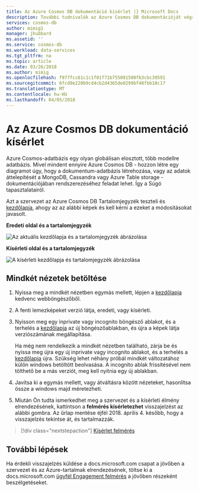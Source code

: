 ```yaml
---
title: Az Azure Cosmos DB dokumentáció kísérlet |} Microsoft Docs
description: További tudnivalók az Azure Cosmos DB dokumentációját végrehajtott változtatások és visszajelzés küldése
services: cosmos-db
author: mimig1
manager: jhubbard
ms.assetid: ''
ms.service: cosmos-db
ms.workload: data-services
ms.tgt_pltfrm: na
ms.topic: article
ms.date: 03/26/2018
ms.author: mimig
ms.openlocfilehash: f977fcc61c1c1f01f71b755091500fb3cbc39591
ms.sourcegitcommit: 6fcd9e220b9cd4cb2d4365de0299bf48fbb18c17
ms.translationtype: MT
ms.contentlocale: hu-HU
ms.lasthandoff: 04/05/2018
---
```

# <a name="azure-cosmos-db-documentation-experiment"></a>Az Azure Cosmos DB dokumentáció kísérlet

Azure Cosmos-adatbázis egy olyan globálisan elosztott, több modellre adatbázis. Mivel mindent ennyire Azure Cosmos DB - hozzon létre egy diagramot úgy, hogy a dokumentum-adatbázis létrehozása, vagy az adatok áttelepítését a MongoDB, Cassandra vagy Azure Table storage - dokumentációjában rendszerezéséhez feladat lehet. Így a Súgó tapasztalatairól.

Azt a szervezet az Azure Cosmos DB Tartalomjegyzék teszteli és [kezdőlapja](https://docs.microsoft.com/en-us/azure/cosmos-db/), ahogy az az alábbi képek és kell kérni a ezeket a módosításokat javasolt. 

**Eredeti oldal és a tartalomjegyzék**

![Az aktuális kezdőlapja és a tartalomjegyzék ábrázolása](./media/experiment/current-page.png)

**Kísérleti oldal és a tartalomjegyzék**

![A kísérleti kezdőlapja és tartalomjegyzék ábrázolása](./media/experiment/new-page.png)

## <a name="to-load-both-views"></a>Mindkét nézetek betöltése

1. Nyissa meg a mindkét nézetben egymás mellett, lépjen a [kezdőlapja](https://docs.microsoft.com/en-us/azure/cosmos-db/) kedvenc webböngészőből. 
2. A fenti lemezképeket verzió látja, eredeti, vagy kísérleti. 
3. Nyisson meg egy inprivate vagy incognito böngésző ablakot, és a terhelés a [kezdőlapja](https://docs.microsoft.com/en-us/azure/cosmos-db/) az új böngészőablakban, és újra a képek látja verziószámának megállapítása. 

   Ha még nem rendelkezik a mindkét nézetben található, zárja be és nyissa meg újra egy új inprivate vagy incognito ablakot, és a terhelés a [kezdőlapja](https://docs.microsoft.com/en-us/azure/cosmos-db/) újra. Szükség lehet néhány próbál mindkét változatához külön windows betöltött beolvasása. A incognito ablak frissítésével nem tölthető be a más verziót, meg kell nyitnia egy új ablakban. 

4. Javítsa ki a egymás mellett, vagy átváltásra között nézeteket, hasonlítsa össze a windows majd méretezheti. 

5. Miután Ön tudta ismerkedhet meg a szervezet és a kísérleti élmény elrendezésének, kattintson a **felmérés kísérletezhet** visszajelzést az alábbi gombra. Az űrlap mentése éjfél 2018. április 4. később, hogy a visszajelzés tekintse át, és tartalmazzák. 

> [!div class="nextstepaction"]
> [Kísérlet felmérés](https://forms.office.com/Pages/ResponsePage.aspx?id=v4j5cvGGr0GRqy180BHbR7nNByCFnW1EvwkPlRiTC3hUMDJUV0w2RDdXSVFPN1UzOEY0S1QxMU5YQy4u)

## <a name="next-steps"></a>További lépések

Ha érdekli visszajelzés küldése a docs.microsoft.com csapat a jövőben a szervezet és az Azure-tartalmak elrendezésének, töltse ki a docs.microsoft.com [ügyfél Engagement felmérés](https://microsoft.qualtrics.com/jfe/form/SV_d51TkFVpyi7TBQ1) a jövőben részeként beszélgetéseket. 